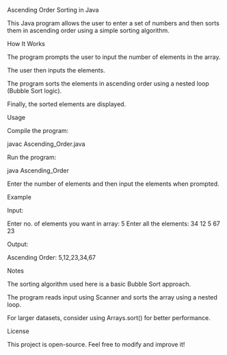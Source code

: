 Ascending Order Sorting in Java

This Java program allows the user to enter a set of numbers and then sorts them in ascending order using a simple sorting algorithm.

How It Works

The program prompts the user to input the number of elements in the array.

The user then inputs the elements.

The program sorts the elements in ascending order using a nested loop (Bubble Sort logic).

Finally, the sorted elements are displayed.

Usage

Compile the program:

javac Ascending_Order.java

Run the program:

java Ascending_Order

Enter the number of elements and then input the elements when prompted.

Example

Input:

Enter no. of elements you want in array: 5
Enter all the elements:
34
12
5
67
23

Output:

Ascending Order: 5,12,23,34,67

Notes

The sorting algorithm used here is a basic Bubble Sort approach.

The program reads input using Scanner and sorts the array using a nested loop.

For larger datasets, consider using Arrays.sort() for better performance.

License

This project is open-source. Feel free to modify and improve it!

